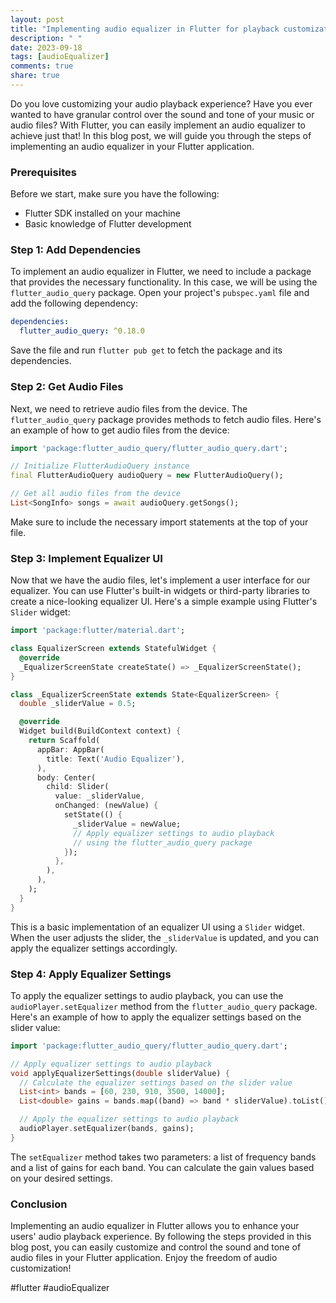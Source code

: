 ```yaml
---
layout: post
title: "Implementing audio equalizer in Flutter for playback customization"
description: " "
date: 2023-09-18
tags: [audioEqualizer]
comments: true
share: true
---
```


Do you love customizing your audio playback experience? Have you ever wanted to have granular control over the sound and tone of your music or audio files? With Flutter, you can easily implement an audio equalizer to achieve just that! In this blog post, we will guide you through the steps of implementing an audio equalizer in your Flutter application.

### Prerequisites

Before we start, make sure you have the following:

- Flutter SDK installed on your machine
- Basic knowledge of Flutter development

### Step 1: Add Dependencies

To implement an audio equalizer in Flutter, we need to include a package that provides the necessary functionality. In this case, we will be using the `flutter_audio_query` package. Open your project's `pubspec.yaml` file and add the following dependency:

```yaml
dependencies:
  flutter_audio_query: ^0.18.0
```

Save the file and run `flutter pub get` to fetch the package and its dependencies.

### Step 2: Get Audio Files

Next, we need to retrieve audio files from the device. The `flutter_audio_query` package provides methods to fetch audio files. Here's an example of how to get audio files from the device:

```dart
import 'package:flutter_audio_query/flutter_audio_query.dart';

// Initialize FlutterAudioQuery instance
final FlutterAudioQuery audioQuery = new FlutterAudioQuery();

// Get all audio files from the device
List<SongInfo> songs = await audioQuery.getSongs();
```

Make sure to include the necessary import statements at the top of your file.

### Step 3: Implement Equalizer UI

Now that we have the audio files, let's implement a user interface for our equalizer. You can use Flutter's built-in widgets or third-party libraries to create a nice-looking equalizer UI. Here's a simple example using Flutter's `Slider` widget:

```dart
import 'package:flutter/material.dart';

class EqualizerScreen extends StatefulWidget {
  @override
  _EqualizerScreenState createState() => _EqualizerScreenState();
}

class _EqualizerScreenState extends State<EqualizerScreen> {
  double _sliderValue = 0.5;

  @override
  Widget build(BuildContext context) {
    return Scaffold(
      appBar: AppBar(
        title: Text('Audio Equalizer'),
      ),
      body: Center(
        child: Slider(
          value: _sliderValue,
          onChanged: (newValue) {
            setState(() {
              _sliderValue = newValue;
              // Apply equalizer settings to audio playback
              // using the flutter_audio_query package
            });
          },
        ),
      ),
    );
  }
}
```

This is a basic implementation of an equalizer UI using a `Slider` widget. When the user adjusts the slider, the `_sliderValue` is updated, and you can apply the equalizer settings accordingly.

### Step 4: Apply Equalizer Settings

To apply the equalizer settings to audio playback, you can use the `audioPlayer.setEqualizer` method from the `flutter_audio_query` package. Here's an example of how to apply the equalizer settings based on the slider value:

```dart
import 'package:flutter_audio_query/flutter_audio_query.dart';

// Apply equalizer settings to audio playback
void applyEqualizerSettings(double sliderValue) {
  // Calculate the equalizer settings based on the slider value
  List<int> bands = [60, 230, 910, 3500, 14000];
  List<double> gains = bands.map((band) => band * sliderValue).toList();

  // Apply the equalizer settings to audio playback
  audioPlayer.setEqualizer(bands, gains);
}
```

The `setEqualizer` method takes two parameters: a list of frequency bands and a list of gains for each band. You can calculate the gain values based on your desired settings.

### Conclusion

Implementing an audio equalizer in Flutter allows you to enhance your users' audio playback experience. By following the steps provided in this blog post, you can easily customize and control the sound and tone of audio files in your Flutter application. Enjoy the freedom of audio customization!

#flutter #audioEqualizer